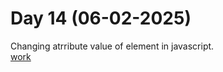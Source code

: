 # Day 14 (06-02-2025)
Changing atrribute value of element in javascript.   
[work](https://esingh03.github.io/Full_Stack_Training/Day%2014/index.html)
